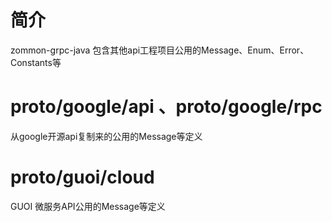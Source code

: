 # 简介
zommon-grpc-java 包含其他api工程项目公用的Message、Enum、Error、Constants等

# proto/google/api 、proto/google/rpc
从google开源api复制来的公用的Message等定义

# proto/guoi/cloud
GUOI 微服务API公用的Message等定义
 

